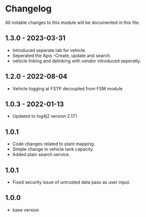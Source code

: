 
# Changelog
All notable changes to this module will be documented in this file.

## 1.3.0 - 2023-03-31

 - Introduced seperate tab for vehicle.
 - Seperated the Apis -Create, update and search.
 - vehicle linking and delinking with vendor introduced seperatly. 
  
## 1.2.0 - 2022-08-04

 - Vehicle logging at FSTP decoupled from FSM module 
  
## 1.0.3 - 2022-01-13

- Updated to log4j2 version 2.17.1

## 1.0.1

- Code changes related to plant mapping.
- Simple change in vehicle tank capacity.
- Added plain search service.

## 1.0.1

- Fixed security issue of untrusted data pass as user input.


## 1.0.0

- base version